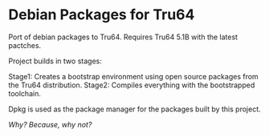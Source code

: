 Debian Packages for Tru64
=========================

Port of debian packages to Tru64. Requires Tru64 5.1B with the latest
pactches.

Project builds in two stages:

Stage1: Creates a bootstrap environment using open source packages
        from the Tru64 distribution.
Stage2: Compiles everything with the bootstrapped toolchain.


Dpkg is used as the package manager for the packages built by this project.

*Why? Because, why not?*
